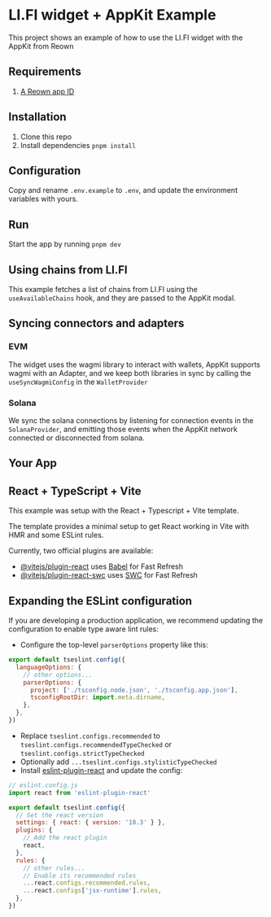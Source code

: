 # LI.FI widget + AppKit Example
This project shows an example of how to use the LI.FI widget with the AppKit from Reown

## Requirements
1. [A Reown app ID]('https://cloud.reown.com/app')

## Installation
1. Clone this repo
2. Install dependencies `pnpm install`

## Configuration
Copy and rename `.env.example` to `.env`, and update the environment variables with yours.

## Run
Start the app by running `pnpm dev`

## Using chains from LI.FI
This example fetches a list of chains from LI.FI using the `useAvailableChains` hook, and they are passed to the AppKit modal.

## Syncing connectors and adapters
### EVM
The widget uses the wagmi library to interact with wallets, AppKit supports wagmi with an Adapter, and we keep both libraries in sync by calling the 
`useSyncWagmiConfig` in the `WalletProvider`

### Solana
We sync the solana connections by listening for connection events in the `SolanaProvider`, and emitting those events when the AppKit network connected or disconnected from solana.

## Your App

## React + TypeScript + Vite
This example was setup with the React + Typescript + Vite template.

The template provides a minimal setup to get React working in Vite with HMR and some ESLint rules.

Currently, two official plugins are available:

- [@vitejs/plugin-react](https://github.com/vitejs/vite-plugin-react/blob/main/packages/plugin-react/README.md) uses [Babel](https://babeljs.io/) for Fast Refresh
- [@vitejs/plugin-react-swc](https://github.com/vitejs/vite-plugin-react-swc) uses [SWC](https://swc.rs/) for Fast Refresh

## Expanding the ESLint configuration

If you are developing a production application, we recommend updating the configuration to enable type aware lint rules:

- Configure the top-level `parserOptions` property like this:

```js
export default tseslint.config({
  languageOptions: {
    // other options...
    parserOptions: {
      project: ['./tsconfig.node.json', './tsconfig.app.json'],
      tsconfigRootDir: import.meta.dirname,
    },
  },
})
```

- Replace `tseslint.configs.recommended` to `tseslint.configs.recommendedTypeChecked` or `tseslint.configs.strictTypeChecked`
- Optionally add `...tseslint.configs.stylisticTypeChecked`
- Install [eslint-plugin-react](https://github.com/jsx-eslint/eslint-plugin-react) and update the config:

```js
// eslint.config.js
import react from 'eslint-plugin-react'

export default tseslint.config({
  // Set the react version
  settings: { react: { version: '18.3' } },
  plugins: {
    // Add the react plugin
    react,
  },
  rules: {
    // other rules...
    // Enable its recommended rules
    ...react.configs.recommended.rules,
    ...react.configs['jsx-runtime'].rules,
  },
})
```
